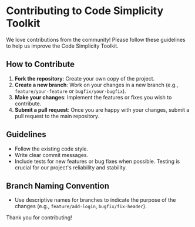 # Contributing to Code Simplicity Toolkit

We love contributions from the community! Please follow these guidelines to help us improve the Code Simplicity Toolkit.

## How to Contribute
1. **Fork the repository**: Create your own copy of the project.
2. **Create a new branch**: Work on your changes in a new branch (e.g., `feature/your-feature` or `bugfix/your-bugfix`).
3. **Make your changes**: Implement the features or fixes you wish to contribute.
4. **Submit a pull request**: Once you are happy with your changes, submit a pull request to the main repository.

## Guidelines
- Follow the existing code style.
- Write clear commit messages.
- Include tests for new features or bug fixes when possible. Testing is crucial for our project's reliability and stability.

## Branch Naming Convention
- Use descriptive names for branches to indicate the purpose of the changes (e.g., `feature/add-login`, `bugfix/fix-header`).

Thank you for contributing!